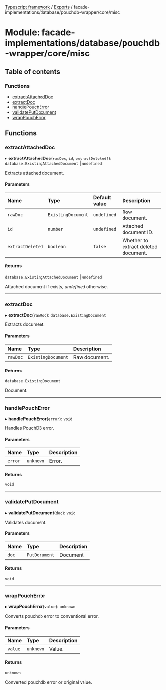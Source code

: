 [Typescript framework](../index.md) / [Exports](../modules.md) / facade-implementations/database/pouchdb-wrapper/core/misc

# Module: facade-implementations/database/pouchdb-wrapper/core/misc

## Table of contents

### Functions

- [extractAttachedDoc](facade_implementations_database_pouchdb_wrapper_core_misc.md#extractattacheddoc)
- [extractDoc](facade_implementations_database_pouchdb_wrapper_core_misc.md#extractdoc)
- [handlePouchError](facade_implementations_database_pouchdb_wrapper_core_misc.md#handlepoucherror)
- [validatePutDocument](facade_implementations_database_pouchdb_wrapper_core_misc.md#validateputdocument)
- [wrapPouchError](facade_implementations_database_pouchdb_wrapper_core_misc.md#wrappoucherror)

## Functions

### extractAttachedDoc

▸ **extractAttachedDoc**(`rawDoc`, `id`, `extractDeleted?`): `database.ExistingAttachedDocument` \| `undefined`

Extracts attached document.

#### Parameters

| Name | Type | Default value | Description |
| :------ | :------ | :------ | :------ |
| `rawDoc` | `ExistingDocument` | `undefined` | Raw document. |
| `id` | `number` | `undefined` | Attached document ID. |
| `extractDeleted` | `boolean` | `false` | Whether to extract deleted document. |

#### Returns

`database.ExistingAttachedDocument` \| `undefined`

Attached document if exists, _undefined_ otherwise.

___

### extractDoc

▸ **extractDoc**(`rawDoc`): `database.ExistingDocument`

Extracts document.

#### Parameters

| Name | Type | Description |
| :------ | :------ | :------ |
| `rawDoc` | `ExistingDocument` | Raw document. |

#### Returns

`database.ExistingDocument`

Document.

___

### handlePouchError

▸ **handlePouchError**(`error`): `void`

Handles PouchDB error.

#### Parameters

| Name | Type | Description |
| :------ | :------ | :------ |
| `error` | `unknown` | Error. |

#### Returns

`void`

___

### validatePutDocument

▸ **validatePutDocument**(`doc`): `void`

Validates document.

#### Parameters

| Name | Type | Description |
| :------ | :------ | :------ |
| `doc` | `PutDocument` | Document. |

#### Returns

`void`

___

### wrapPouchError

▸ **wrapPouchError**(`value`): `unknown`

Converts pouchdb error to conventional error.

#### Parameters

| Name | Type | Description |
| :------ | :------ | :------ |
| `value` | `unknown` | Value. |

#### Returns

`unknown`

Converted pouchdb error or original value.
